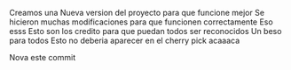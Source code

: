 Creamos una Nueva version del proyecto para que funcione mejor
Se hicieron muchas modificaciones para que funcionen correctamente
Eso esss
Esto son los credito para que puedan todos ser reconocidos
Un beso para todos
Esto no deberia aparecer en el cherry pick
acaaaca
 
Nova este commit
